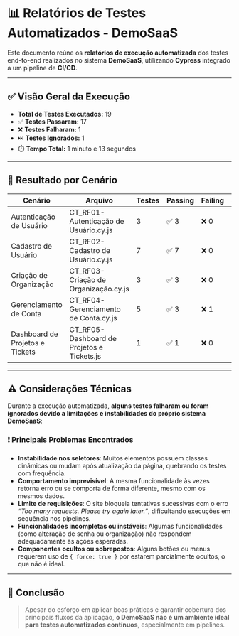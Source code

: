 # 📊 Relatórios de Testes Automatizados - DemoSaaS

Este documento reúne os **relatórios de execução automatizada** dos testes end-to-end realizados no sistema **DemoSaaS**, utilizando **Cypress** integrado a um pipeline de **CI/CD**.

---

## ✅ Visão Geral da Execução

- **Total de Testes Executados:** 19
- ✅ **Testes Passaram:** 17
- ❌ **Testes Falharam:** 1
- ⏭️ **Testes Ignorados:** 1
- ⏱️ **Tempo Total:** 1 minuto e 13 segundos

---

## 🧪 Resultado por Cenário

| Cenário                                   | Arquivo                                  | Testes | Passing | Failing | Skipped |
|------------------------------------------|------------------------------------------|--------|---------|---------|---------|
| Autenticação de Usuário                  | CT_RF01-Autenticação de Usuário.cy.js     | 3      | ✅ 3     | ❌ 0     | -       |
| Cadastro de Usuário                      | CT_RF02-Cadastro de Usuário.cy.js         | 7      | ✅ 7     | ❌ 0     | -       |
| Criação de Organização                   | CT_RF03-Criação de Organização.cy.js      | 3      | ✅ 3     | ❌ 0     | -       |
| Gerenciamento de Conta                   | CT_RF04-Gerenciamento de Conta.cy.js      | 5      | ✅ 3     | ❌ 1     | ⏭️ 1     |
| Dashboard de Projetos e Tickets          | CT_RF05-Dashboard de Projetos e Tickets.js| 1      | ✅ 1     | ❌ 0     | -       |

---

## ⚠️ Considerações Técnicas

Durante a execução automatizada, **alguns testes falharam ou foram ignorados devido a limitações e instabilidades do próprio sistema DemoSaaS**:

### ❗ Principais Problemas Encontrados

- **Instabilidade nos seletores**: Muitos elementos possuem classes dinâmicas ou mudam após atualização da página, quebrando os testes com frequência.
- **Comportamento imprevisível**: A mesma funcionalidade às vezes retorna erro ou se comporta de forma diferente, mesmo com os mesmos dados.
- **Limite de requisições**: O site bloqueia tentativas sucessivas com o erro _“Too many requests. Please try again later.”_, dificultando execuções em sequência nos pipelines.
- **Funcionalidades incompletas ou instáveis**: Algumas funcionalidades (como alteração de senha ou organização) não respondem adequadamente às ações esperadas.
- **Componentes ocultos ou sobrepostos**: Alguns botões ou menus requerem uso de `{ force: true }` por estarem parcialmente ocultos, o que não é ideal.

---

## 💬 Conclusão

> Apesar do esforço em aplicar boas práticas e garantir cobertura dos principais fluxos da aplicação, **o DemoSaaS não é um ambiente ideal para testes automatizados contínuos**, especialmente em pipelines.
